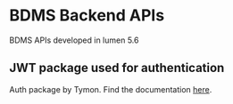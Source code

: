 # BDMS Backend APIs

BDMS APIs developed in lumen 5.6

## JWT package used for authentication

Auth package by Tymon. Find the documentation [here](http://jwt-auth.readthedocs.io/en/develop/quick-start).

